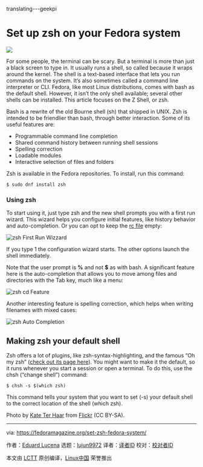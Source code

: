 translating---geekpi

Set up zsh on your Fedora system
======

![](https://fedoramagazine.org/wp-content/uploads/2017/12/zsh-816x345.jpg)

For some people, the terminal can be scary. But a terminal is more than just a black screen to type in. It usually runs a shell, so called because it wraps around the kernel. The shell is a text-based interface that lets you run commands on the system. It’s also sometimes called a command line interpreter or CLI. Fedora, like most Linux distributions, comes with bash as the default shell. However, it isn’t the only shell available; several other shells can be installed. This article focuses on the Z Shell, or zsh.

Bash is a rewrite of the old Bourne shell (sh) that shipped in UNIX. Zsh is intended to be friendlier than bash, through better interaction. Some of its useful features are:

  * Programmable command line completion
  * Shared command history between running shell sessions
  * Spelling correction
  * Loadable modules
  * Interactive selection of files and folders



Zsh is available in the Fedora repositories. To install, run this command:
```
$ sudo dnf install zsh

```

### Using zsh

To start using it, just type zsh and the new shell prompts you with a first run wizard. This wizard helps you configure initial features, like history behavior and auto-completion. Or you can opt to keep the [rc file][1] empty:

![zsh First Run Wizzard][2]

If you type 1 the configuration wizard starts. The other options launch the shell immediately.

Note that the user prompt is **%** and not **$** as with bash. A significant feature here is the auto-completion that allows you to move among files and directories with the Tab key, much like a menu:

![zsh cd Feature][3]

Another interesting feature is spelling correction, which helps when writing filenames with mixed cases:

![zsh Auto Completion][4]

## Making zsh your default shell

Zsh offers a lot of plugins, like zsh-syntax-highlighting, and the famous “Oh my zsh” ([check out its page here][5]). You might want to make it the default, so it runs whenever you start a session or open a terminal. To do this, use the chsh (“change shell”) command:
```
$ chsh -s $(which zsh)

```

This command tells your system that you want to set (-s) your default shell to the correct location of the shell (which zsh).

Photo by [Kate Ter Haar][6] from [Flickr][7] (CC BY-SA).


--------------------------------------------------------------------------------

via: https://fedoramagazine.org/set-zsh-fedora-system/

作者：[Eduard Lucena][a]
选题：[lujun9972](https://github.com/lujun9972)
译者：[译者ID](https://github.com/译者ID)
校对：[校对者ID](https://github.com/校对者ID)

本文由 [LCTT](https://github.com/LCTT/TranslateProject) 原创编译，[Linux中国](https://linux.cn/) 荣誉推出

[a]:https://fedoramagazine.org/author/x3mboy/
[1]:https://en.wikipedia.org/wiki/Configuration_file
[2]:https://fedoramagazine.org/wp-content/uploads/2017/12/zshFirstRun.gif
[3]:https://fedoramagazine.org/wp-content/uploads/2017/12/zshChangingFeature-1.gif
[4]:https://fedoramagazine.org/wp-content/uploads/2017/12/zshAutoCompletion.gif
[5]:http://ohmyz.sh/
[6]:https://www.flickr.com/photos/katerha/
[7]:https://www.flickr.com/photos/katerha/34714051013/
